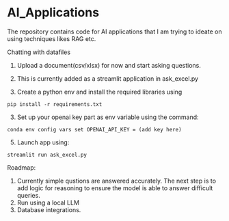 # AI_Applications
The repository contains code for AI applications that I am trying to ideate on using techniques likes RAG etc. 

Chatting with datafiles
1. Upload a document(csv/xlsx) for now and start asking questions.
2. This is currently added as a streamlit application in ask_excel.py


1. Create a python env and install the required libraries using
```
pip install -r requirements.txt
```
3. Set up your openai key part as env variable using the command:

```
conda env config vars set OPENAI_API_KEY = (add key here)
```

5. Launch app using:
```
streamlit run ask_excel.py
```

Roadmap:

1. Currently simple qustions are answered accurately. The next step is to add logic for reasoning to ensure the model is able to answer difficult queries. 
2. Run using a local LLM
3. Database integrations.




